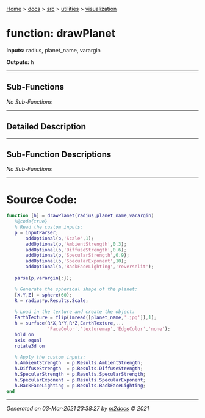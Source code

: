[Home](../../../index.md) > [docs](../../../docs_index.md) > [src](../../src_index.md) > [utilities](../utilities_index.md) > [visualization](visualization_index.md)  


# function: drawPlanet



**Inputs:** radius, planet_name, varargin

**Outputs:** h

 ***

## Sub-Functions

*No Sub-Functions*

 ***

## Detailed Description



 ***

## Sub-Function Descriptions

*No Sub-Functions*

 
 *** 

# Source Code:

 ```matlab 
 function [h] = drawPlanet(radius,planet_name,varargin)
    %@code{true}
    % Read the custom inputs:
    p = inputParser;
        addOptional(p,'Scale',1);
        addOptional(p,'AmbientStrength',0.3);
        addOptional(p,'DiffuseStrength',0.6);
        addOptional(p,'SpecularStrength',0.9);
        addOptional(p,'SpecularExponent',10);
        addOptional(p,'BackFaceLighting','reverselit');
        
    parse(p,varargin{:});

    % Generate the spherical shape of the planet:
    [X,Y,Z] = sphere(60);
    R = radius*p.Results.Scale;
    
    % Load in the texture and create the object:
    EarthTexture = flip(imread([planet_name,'.jpg']),1);
    h = surface(R*X,R*Y,R*Z,EarthTexture,...
                'FaceColor','texturemap','EdgeColor','none');
    hold on
    axis equal
    rotate3d on
    
    % Apply the custom inputs:
    h.AmbientStrength  = p.Results.AmbientStrength;
    h.DiffuseStrength  = p.Results.DiffuseStrength;
    h.SpecularStrength = p.Results.SpecularStrength;
    h.SpecularExponent = p.Results.SpecularExponent;
    h.BackFaceLighting = p.Results.BackFaceLighting;
end 
``` 
 
***

*Generated on 03-Mar-2021 23:38:27 by [m2docs](https://github.com/crgnam-research/m2docs) © 2021*
